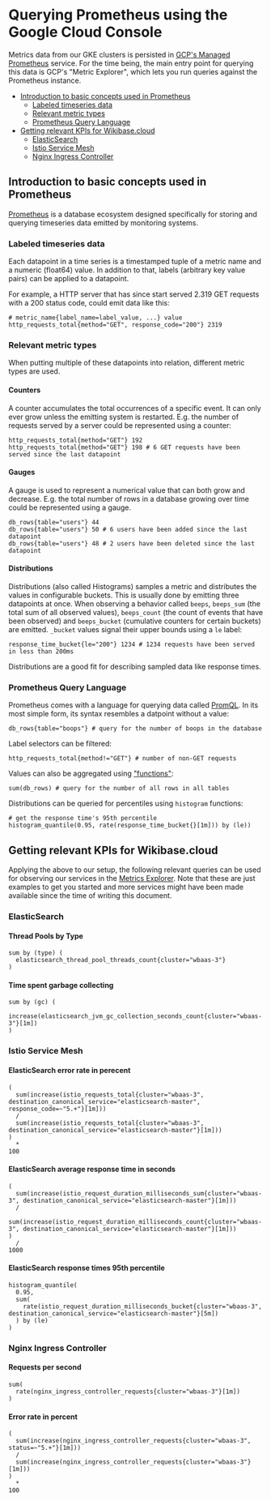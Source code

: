 # Querying Prometheus using the Google Cloud Console

Metrics data from our GKE clusters is persisted in [GCP's Managed Prometheus][managed-prom] service.
For the time being, the main entry point for querying this data is GCP's "Metric Explorer", which lets you run queries against the Prometheus instance.

[managed-prom]: https://cloud.google.com/stackdriver/docs/managed-prometheus

<!-- MarkdownTOC -->

- [Introduction to basic concepts used in Prometheus](#introduction-to-basic-concepts-used-in-prometheus)
    - [Labeled timeseries data](#labeled-timeseries-data)
    - [Relevant metric types](#relevant-metric-types)
    - [Prometheus Query Language](#prometheus-query-language)
- [Getting relevant KPIs for Wikibase.cloud](#getting-relevant-kpis-for-wikibasecloud)
    - [ElasticSearch](#elasticsearch)
    - [Istio Service Mesh](#istio-service-mesh)
    - [Nginx Ingress Controller](#nginx-ingress-controller)

<!-- /MarkdownTOC -->

## Introduction to basic concepts used in Prometheus

[Prometheus][prom] is a database ecosystem designed specifically for storing and querying timeseries data emitted by monitoring systems.

[prom]: https://prometheus.io/

### Labeled timeseries data

Each datapoint in a time series is a timestamped tuple of a metric name and a numeric (float64) value.
In addition to that, labels (arbitrary key value pairs) can be applied to a datapoint.

For example, a HTTP server that has since start served 2.319 GET requests with a 200 status code, could emit data like this: 

```
# metric_name{label_name=label_value, ...} value
http_requests_total{method="GET", response_code="200"} 2319
```

### Relevant metric types

When putting multiple of these datapoints into relation, different metric types are used.

#### Counters

A counter accumulates the total occurrences of a specific event.
It can only ever grow unless the emitting system is restarted.
E.g. the number of requests served by a server could be represented using a counter:

```
http_requests_total{method="GET"} 192
http_requests_total{method="GET"} 198 # 6 GET requests have been served since the last datapoint
```

#### Gauges

A gauge is used to represent a numerical value that can both grow and decrease.
E.g. the total number of rows in a database growing over time could be represented using a gauge.
```
db_rows{table="users"} 44
db_rows{table="users"} 50 # 6 users have been added since the last datapoint
db_rows{table="users"} 48 # 2 users have been deleted since the last datapoint
```

#### Distributions

Distributions (also called Histograms) samples a metric and distributes the values in configurable buckets.
This is usually done by emitting three datapoints at once.
When observing a behavior called `beeps`, `beeps_sum` (the total sum of all observed values), `beeps_count` (the count of events that have been observed) and `beeps_bucket` (cumulative counters for certain buckets) are emitted.
`_bucket` values signal their upper bounds using a `le` label:

```
response_time_bucket{le="200"} 1234 # 1234 requests have been served in less than 200ms
```

Distributions are a good fit for describing sampled data like response times.

### Prometheus Query Language

Prometheus comes with a language for querying data called [PromQL][promql].
In its most simple form, its syntax resembles a datpoint without a value:

```
db_rows{table="boops"} # query for the number of boops in the database
```

Label selectors can be filtered:

```
http_requests_total{method!="GET"} # number of non-GET requests
```

Values can also be aggregated using ["functions"][promql-functions]:

```
sum(db_rows) # query for the number of all rows in all tables
```

Distributions can be queried for percentiles using `histogram` functions: 

```
# get the response time's 95th percentile
histogram_quantile(0.95, rate(response_time_bucket{}[1m])) by (le))
```

[promql]: https://prometheus.io/docs/prometheus/latest/querying/basics/
[promql-functions]: https://prometheus.io/docs/prometheus/latest/querying/basics/

## Getting relevant KPIs for Wikibase.cloud

Applying the above to our setup, the following relevant queries can be used for observing our services in the [Metrics Explorer][metrics-explorer].
Note that these are just examples to get you started and more services might have been made available since the time of writing this document.

[metrics-explorer]: https://console.cloud.google.com/monitoring/metrics-explorer?project=wikibase-cloud

### ElasticSearch

#### Thread Pools by Type

```promql
sum by (type) (
  elasticsearch_thread_pool_threads_count{cluster="wbaas-3"}
)
```

#### Time spent garbage collecting

```promql
sum by (gc) (
  increase(elasticsearch_jvm_gc_collection_seconds_count{cluster="wbaas-3"}[1m])
)
```

### Istio Service Mesh

#### ElasticSearch error rate in perecent

```promql
(
  sum(increase(istio_requests_total{cluster="wbaas-3", destination_canonical_service="elasticsearch-master", response_code=~"5.+"}[1m]))
  /
  sum(increase(istio_requests_total{cluster="wbaas-3", destination_canonical_service="elasticsearch-master"}[1m]))
)
  *
100
```

#### ElasticSearch average response time in seconds

```promql
(
  sum(increase(istio_request_duration_milliseconds_sum{cluster="wbaas-3", destination_canonical_service="elasticsearch-master"}[1m]))
  /
  sum(increase(istio_request_duration_milliseconds_count{cluster="wbaas-3", destination_canonical_service="elasticsearch-master"}[1m]))
)
  /
1000
```

#### ElasticSearch response times 95th percentile

```promql
histogram_quantile(
  0.95,
  sum(
    rate(istio_request_duration_milliseconds_bucket{cluster="wbaas-3", destination_canonical_service="elasticsearch-master"}[5m])
  ) by (le)
)
```

### Nginx Ingress Controller

#### Requests per second

```promql
sum(
  rate(nginx_ingress_controller_requests{cluster="wbaas-3"}[1m])
)
```

#### Error rate in percent

```promql
(
  sum(increase(nginx_ingress_controller_requests{cluster="wbaas-3", status=~"5.+"}[1m]))
  /
  sum(increase(nginx_ingress_controller_requests{cluster="wbaas-3"}[1m]))
)
  *
100
```
